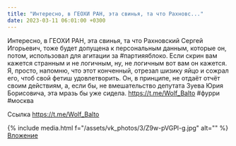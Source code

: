 ```yaml
---
title: "Интересно, в ГЕОХИ РАН, эта свинья, та что Рахновс..."
date: 2023-03-11 06:01:00 +0300
---
```


Интересно, в ГЕОХИ РАН, эта свинья, та что Рахновский Сергей Игорьевич, тоже будет допущена к персональным данным, которые он, потом, использовал для агитации за #партияяблоко.
Если скрин вам кажется странным и не логичным, ну, не логичным вот вам он кажется. Я, просто, напомню, что этот конченный, отрезал шизику яйцо и сожрал его, чтоб свой фетиш удовлетворить. Он, в принципе, не отдаёт отчёт своим действиям, а, если бы, не вмешательство депутата Зуева Юрия Борисовича, эта мразь бы уже сидела.
https://t.me/Wolf_Balto
#фурри #москва

Ссылка
https://t.me/Wolf_Balto

{% include media.html f="/assets/vk_photos/3/Z9w-pVGPl-g.jpg" alt="" %}
[Вложение](https://t.me/Wolf_Balto)
